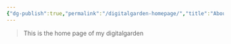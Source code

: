 ```yaml
---
{"dg-publish":true,"permalink":"/digitalgarden-homepage/","title":"About me","tags":["gardenEntry"],"dgShowInlineTitle":true}
---
```



> This is the home page of my digitalgarden